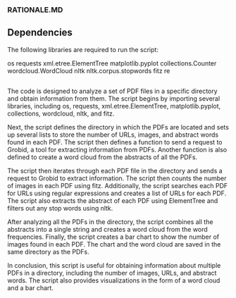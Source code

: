 ### RATIONALE.MD
## Dependencies
The following libraries are required to run the script:

os
requests
xml.etree.ElementTree
matplotlib.pyplot
collections.Counter
wordcloud.WordCloud
nltk
nltk.corpus.stopwords
fitz
re

## 

The code is designed to analyze a set of PDF files in a specific directory and obtain information from them. The script begins by importing several libraries, including os, requests, xml.etree.ElementTree, matplotlib.pyplot, collections, wordcloud, nltk, and fitz.

Next, the script defines the directory in which the PDFs are located and sets up several lists to store the number of URLs, images, and abstract words found in each PDF. The script then defines a function to send a request to Grobid, a tool for extracting information from PDFs. Another function is also defined to create a word cloud from the abstracts of all the PDFs.

The script then iterates through each PDF file in the directory and sends a request to Grobid to extract information. The script then counts the number of images in each PDF using fitz. Additionally, the script searches each PDF for URLs using regular expressions and creates a list of URLs for each PDF. The script also extracts the abstract of each PDF using ElementTree and filters out any stop words using nltk.

After analyzing all the PDFs in the directory, the script combines all the abstracts into a single string and creates a word cloud from the word frequencies. Finally, the script creates a bar chart to show the number of images found in each PDF. The chart and the word cloud are saved in the same directory as the PDFs.

In conclusion, this script is useful for obtaining information about multiple PDFs in a directory, including the number of images, URLs, and abstract words. The script also provides visualizations in the form of a word cloud and a bar chart.
